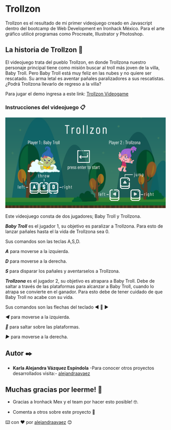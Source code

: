 # Trollzon 

Trollzon es el resultado de mi primer videojuego creado en Javascript dentro del bootcamp de Web Development en Ironhack México. Para el arte gráfico utilicé programas como Procreate, Illustrator y Photoshop.

## La historia de Trollzon 🚀

El videojuego trata del pueblo Trollzon, en donde Trollzona nuestro personaje principal tiene como misión buscar al troll más joven de la villa, Baby Troll. Pero Baby Troll está muy feliz en las nubes y no quiere ser rescatado. Su arma letal es aventar pañales paralizadores a sus rescatistas. ¿Podrá Trollzona llevarlo de regreso a la villa?

Para jugar el demo ingresa a este link: [Trollzon Videogame](https://fervent-aryabhata-0c5881.netlify.com)

### Instrucciones del videojuego 📋

![alt text](https://github.com/alejandraavaez/Trollzon/blob/master/Images/trollzonscreen.png)

Este videojuego consta de dos jugadores; Baby Troll y Trollzona.

***Baby Troll*** es el jugador 1, su objetivo es paralizar a Trollzona. Para esto de lanzar pañales hasta el la vida de Trollzona sea 0.

Sus comandos son las teclas A,S,D. 

***A***  para moverse a la izquierda.

***D***  para moverse a la derecha.

***S***  para disparar los pañales y aventarselos a Trollzona.

***Trollzona*** es el jugador 2, su objetivo es atrapara a Baby Troll. Debe de saltar a través de las plataformas para alcanzar a Baby Troll, cuando lo atrapa se convierte en el ganador. Para esto debe de tener cuidado de que Baby Troll no acabe con su vida.

Sus comandos son las flechas del teclado ◀️ 🔼 ▶️

***◀️***  para moverse a la izquierda.

***🔼***  para saltar sobre las plataformas.

***▶️***  para moverse a la derecha.


## Autor ✒️

* **Karla Alejandra Vázquez Espíndola** -Para conocer otros proyectos desarrollados visita:- [alejandraavaez](https://github.com/alejandraavaez)

## Muchas gracias por leerme! 🎁

* Gracias a Ironhack Mex y el team por hacer esto posible! 🤓.

* Comenta a otros sobre este proyecto 📢

⌨️ con ❤️ por [alejandraavaez](https://github.com/alejandraavaez) 😊
